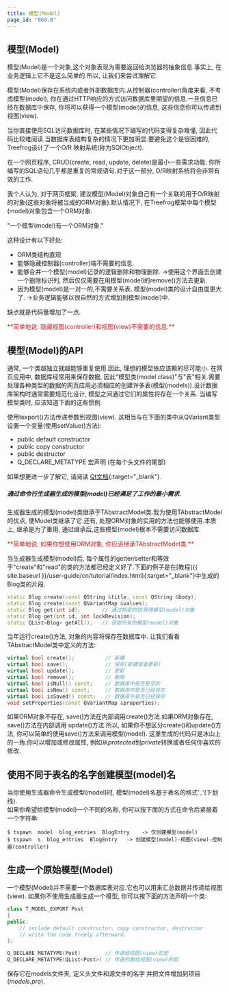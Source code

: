 ```yaml
---
title: 模型(Model)
page_id: "060.0"
---
```


## 模型(Model)
模型(Model)是一个对象,这个对象表现为需要返回给浏览器的抽象信息.事实上, 在业务逻辑上它不是这么简单的.所以, 让我们来尝试理解它.

模型(Model)保存在系统内或者外部数据库内.从控制器(controller)角度来看, 不考虑模型(model), 你在通过HTTP响应的方式访问数据库里期望的信息.一旦信息已经在数据库中保存, 你将可以获得一个模型(model)的信息, 这些信息你可以传递到视图(view).

当你直接使用SQL访问数据库时, 在某些情况下编写的代码变得复杂难懂, 因此代码比较难阅读.当数据库表结构复杂的情况下更加明显.要避免这个是很困难的, Treefrog设计了一个O/R 映射系统(称为SQlObject).

在一个网页程序, CRUD(create, read, update, delete)是最小一些需求功能. 你所编写的SQL语句几乎都是重复的常规语句.对于这一部分, O/R映射系统将会非常有效的工作.

我个人认为, 对于网页框架, 建议模型(Model)对象自己有一个关联的用于O/R映射的对象(这些对象将被当成的ORM对象).默认情况下, 在Treefrog框架中每个模型(model)对象包含一个ORM对象.

  "一个模型(model)有一个ORM对象."

这种设计有以下好处:

 * ORM类结构直观
 * 能够隐藏控制器(controller)端不需要的信息.
 * 能够合并一个模型(model)记录的逻辑删除和物理删除.  ->使用这个界面去创建一个删除标识列, 然后仅仅需要在用模型(model)的remove()方法去更新.
 * 因为模型(model)是一对一的,不需要关系表. 模型(model)类的设计自由度更大了. ->业务逻辑能够以很自然的方式增加到模型(model)中.

缺点就是代码量增加了一点.

<span style="color: #b22222">
**简单地说: 隐藏视图(controller)和视图(view)不需要的信息.**
</span>

## 模型(Model)的API
通常, 一个类越独立就越能够重复使用.因此, 理想的模型依应该赖的尽可能小.
在网页应用中, 数据库经常用来保存数据, 因此"模型类(model class)"与"表"相关.需要处理各种类型的数据的网页应用必须相应的创建许多表(模型(models)).设计数据库架构时通常需要规范化设计, 模型之间通过它们的属性将存在一个关系.
当编写模型类时, 应该知道下面的这些惯例.

使用texport()方法传递参数到视图(view).
这相当与在下面的类中从QVariant类型设置一个变量(使用setValue()方法):

 - public default constructor
 - public copy constructor
 - public destructor
 - Q_DECLARE_METATYPE 宏声明 (在每个头文件的尾部)

如果想更进一步了解它, 请阅读 [Qt文档](http://doc.qt.io/qt-5/qmetatype.html){:target="_blank"}.

##### 通过命令行生成器生成的模型(model)已经满足了工作的最小需求.

生成器生成的模型(model)类继承于TAbstractModel类.我为使用TAbstractModel的优点, 使Model类继承了它.还有, 处理ORM对象的实用的方法也能够使用.本质上, 继承是为了重用, 通过继承后,这些模型(model)根本不需要访问数据库.

<span style="color: #b22222">
**简单地说: 如果你想使用ORM对象, 你应该继承TAbstractModel类.**
</span>

当生成器生成模型(model)后, 每个属性的getter/setter和等效于"create"和"read"的类的方法都已经定义好了.下面的例子是在[教程({{ site.baseurl }}/user-guide/cn/tutorial/index.html){:target="_blank"}中生成的Blog类的片段.

```c++
static Blog create(const QString &title, const QString &body);
static Blog create(const QVariantMap &values);
static Blog get(int id);       // 通过特定的ID获得模型(model)对象
static Blog get(int id, int lockRevision);
static QList<Blog> getAll();   // 获取所有的模型(model)对象
```

当年运行create()方法, 对象的内容将保存在数据库中.
让我们看看TAbstractModel类中定义的方法:

```c++
virtual bool create();          // 新建
virtual bool save();            // 保存(新建或者更新)
virtual bool update();          // 更新
virtual bool remove();          // 删除
virtual bool isNull() const;    // 数据库中是否是空的
virtual bool isNew() const;     // 数据库中是否已经存在
virtual bool isSaved() const;   // 数据库中是否已经保存
void setProperties(const QVariantMap &properties);
```

如果ORM对象不存在, save()方法在内部调用create()方法.如果ORM对象存在, save()方法在内部调用 update()方法.所以, 如果你不想区分create()和update()方法, 你可以简单的使用save()方法来调用模型(model).
这里生成的代码只是冰山上的一角.你可以增加或修改属性, 例如从*protected*到*private*转换或者任何你喜欢的修改.

## 使用不同于表名的名字创建模型(model)名
当你使用生成器命令生成模型(model)时, 模型(model)名基于表名的格式'_'(下划线). <br>
如果你希望给模型(model)一个不同的名称, 你可以按下面的方式在命令后紧接着一个字符串:

```
$ tspawn  model  blog_entries  BlogEntry    -> 仅创建模型(model)
$ tspawn  s  blog_entries  BlogEntry   -> 创建模型(model)-视图(view)-控制器(controller)
```

## 生成一个原始模型(Model)
一个模型(Model)并不需要一个数据库表对应.它也可以用来汇总数据并传递给视图(view).
如果你不使用生成器生成一个模型, 你可以按下面的方法声明一个类:

```c++
class T_MODEL_EXPORT Post
{
public:
    // include default constructor, copy constructor, destructor
    // write the code freely afterward.
};

Q_DECLARE_METATYPE(Post)        // 传递给视图(view)的宏
Q_DECLARE_METATYPE(QList<Post>) // 传递列表给视图(view)的宏
```

保存它在models文件夹, 定义头文件和源文件的名字 并把文件增加到项目(*models.pro*).